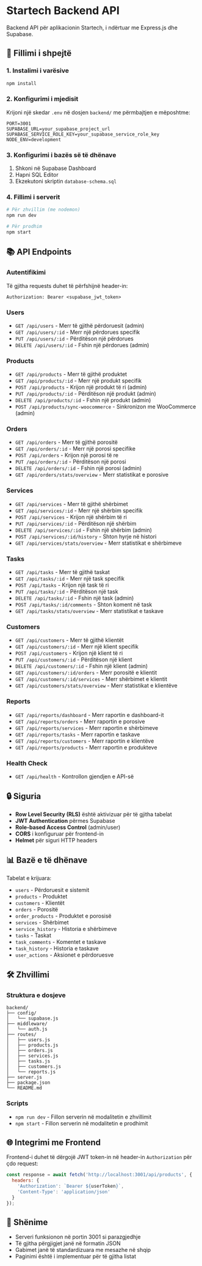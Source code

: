 # Startech Backend API

Backend API për aplikacionin Startech, i ndërtuar me Express.js dhe Supabase.

## 🚀 Fillimi i shpejtë

### 1. Instalimi i varësive
```bash
npm install
```

### 2. Konfigurimi i mjedisit
Krijoni një skedar `.env` në dosjen `backend/` me përmbajtjen e mëposhtme:

```env
PORT=3001
SUPABASE_URL=your_supabase_project_url
SUPABASE_SERVICE_ROLE_KEY=your_supabase_service_role_key
NODE_ENV=development
```

### 3. Konfigurimi i bazës së të dhënave
1. Shkoni në Supabase Dashboard
2. Hapni SQL Editor
3. Ekzekutoni skriptin `database-schema.sql`

### 4. Fillimi i serverit
```bash
# Për zhvillim (me nodemon)
npm run dev

# Për prodhim
npm start
```

## 📚 API Endpoints

### Autentifikimi
Të gjitha requests duhet të përfshijnë header-in:
```
Authorization: Bearer <supabase_jwt_token>
```

### Users
- `GET /api/users` - Merr të gjithë përdoruesit (admin)
- `GET /api/users/:id` - Merr një përdorues specifik
- `PUT /api/users/:id` - Përditëson një përdorues
- `DELETE /api/users/:id` - Fshin një përdorues (admin)

### Products
- `GET /api/products` - Merr të gjithë produktet
- `GET /api/products/:id` - Merr një produkt specifik
- `POST /api/products` - Krijon një produkt të ri (admin)
- `PUT /api/products/:id` - Përditëson një produkt (admin)
- `DELETE /api/products/:id` - Fshin një produkt (admin)
- `POST /api/products/sync-woocommerce` - Sinkronizon me WooCommerce (admin)

### Orders
- `GET /api/orders` - Merr të gjithë porositë
- `GET /api/orders/:id` - Merr një porosi specifike
- `POST /api/orders` - Krijon një porosi të re
- `PUT /api/orders/:id` - Përditëson një porosi
- `DELETE /api/orders/:id` - Fshin një porosi (admin)
- `GET /api/orders/stats/overview` - Merr statistikat e porosive

### Services
- `GET /api/services` - Merr të gjithë shërbimet
- `GET /api/services/:id` - Merr një shërbim specifik
- `POST /api/services` - Krijon një shërbim të ri
- `PUT /api/services/:id` - Përditëson një shërbim
- `DELETE /api/services/:id` - Fshin një shërbim (admin)
- `POST /api/services/:id/history` - Shton hyrje në histori
- `GET /api/services/stats/overview` - Merr statistikat e shërbimeve

### Tasks
- `GET /api/tasks` - Merr të gjithë taskat
- `GET /api/tasks/:id` - Merr një task specifik
- `POST /api/tasks` - Krijon një task të ri
- `PUT /api/tasks/:id` - Përditëson një task
- `DELETE /api/tasks/:id` - Fshin një task (admin)
- `POST /api/tasks/:id/comments` - Shton koment në task
- `GET /api/tasks/stats/overview` - Merr statistikat e taskave

### Customers
- `GET /api/customers` - Merr të gjithë klientët
- `GET /api/customers/:id` - Merr një klient specifik
- `POST /api/customers` - Krijon një klient të ri
- `PUT /api/customers/:id` - Përditëson një klient
- `DELETE /api/customers/:id` - Fshin një klient (admin)
- `GET /api/customers/:id/orders` - Merr porositë e klientit
- `GET /api/customers/:id/services` - Merr shërbimet e klientit
- `GET /api/customers/stats/overview` - Merr statistikat e klientëve

### Reports
- `GET /api/reports/dashboard` - Merr raportin e dashboard-it
- `GET /api/reports/orders` - Merr raportin e porosive
- `GET /api/reports/services` - Merr raportin e shërbimeve
- `GET /api/reports/tasks` - Merr raportin e taskave
- `GET /api/reports/customers` - Merr raportin e klientëve
- `GET /api/reports/products` - Merr raportin e produkteve

### Health Check
- `GET /api/health` - Kontrollon gjendjen e API-së

## 🔒 Siguria

- **Row Level Security (RLS)** është aktivizuar për të gjitha tabelat
- **JWT Authentication** përmes Supabase
- **Role-based Access Control** (admin/user)
- **CORS** i konfiguruar për frontend-in
- **Helmet** për siguri HTTP headers

## 📊 Bazë e të dhënave

Tabelat e krijuara:
- `users` - Përdoruesit e sistemit
- `products` - Produktet
- `customers` - Klientët
- `orders` - Porositë
- `order_products` - Produktet e porosisë
- `services` - Shërbimet
- `service_history` - Historia e shërbimeve
- `tasks` - Taskat
- `task_comments` - Komentet e taskave
- `task_history` - Historia e taskave
- `user_actions` - Aksionet e përdoruesve

## 🛠️ Zhvillimi

### Struktura e dosjeve
```
backend/
├── config/
│   └── supabase.js
├── middleware/
│   └── auth.js
├── routes/
│   ├── users.js
│   ├── products.js
│   ├── orders.js
│   ├── services.js
│   ├── tasks.js
│   ├── customers.js
│   └── reports.js
├── server.js
├── package.json
└── README.md
```

### Scripts
- `npm run dev` - Fillon serverin në modalitetin e zhvillimit
- `npm start` - Fillon serverin në modalitetin e prodhimit

## 🌐 Integrimi me Frontend

Frontend-i duhet të dërgojë JWT token-in në header-in `Authorization` për çdo request:

```javascript
const response = await fetch('http://localhost:3001/api/products', {
  headers: {
    'Authorization': `Bearer ${userToken}`,
    'Content-Type': 'application/json'
  }
});
```

## 📝 Shënime

- Serveri funksionon në portin 3001 si parazgjedhje
- Të gjitha përgjigjet janë në formatin JSON
- Gabimet janë të standardizuara me mesazhe në shqip
- Paginimi është i implementuar për të gjitha listat
